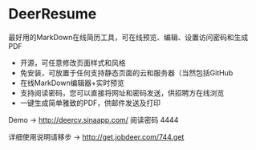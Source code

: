 DeerResume
==========

最好用的MarkDown在线简历工具，可在线预览、编辑、设置访问密码和生成PDF

  - 开源，可任意修改页面样式和风格
  - 免安装，可放置于任何支持静态页面的云和服务器（当然包括GitHub
  - 在线MarkDown编辑器+实时预览
  - 支持阅读密码，您可以直接将网址和密码发送，供招聘方在线浏览
  - 一键生成简单雅致的PDF，供邮件发送及打印
  

Demo → http://deercv.sinaapp.com/  阅读密码 4444 
  


详细使用说明请移步 → http://get.jobdeer.com/744.get
